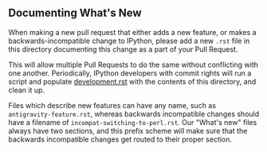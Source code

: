 Documenting What's New
----------------------

When making a new pull request that either adds a new feature, or makes a
backwards-incompatible change to IPython, please add a new `.rst` file in this
directory documenting this change as a part of your Pull Request.

This will allow multiple Pull Requests to do the same without conflicting with
one another. Periodically, IPython developers with commit rights will run a
script and populate [development.rst](../development.rst)
with the contents of this directory, and clean it up.

Files which describe new features can have any name, such as
`antigravity-feature.rst`, whereas backwards incompatible changes should have a
filename of `incompat-switching-to-perl.rst`. Our "What's new" files always have
two sections,  and this prefix scheme will make sure that the backwards
incompatible changes get routed to their proper section.
